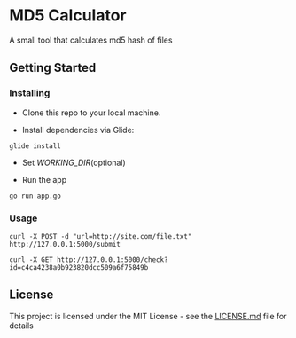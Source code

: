 # MD5 Calculator

A small tool that calculates md5 hash of files

## Getting Started

### Installing

- Clone this repo to your local machine.

- Install dependencies via Glide:

```
glide install
```

- Set *WORKING_DIR*(optional)

- Run the app

```
go run app.go
```

### Usage

```
curl -X POST -d "url=http://site.com/file.txt" http://127.0.0.1:5000/submit
```
```
curl -X GET http://127.0.0.1:5000/check?id=c4ca4238a0b923820dcc509a6f75849b
```

## License

This project is licensed under the MIT License - see the [LICENSE.md](LICENSE.md) file for details

